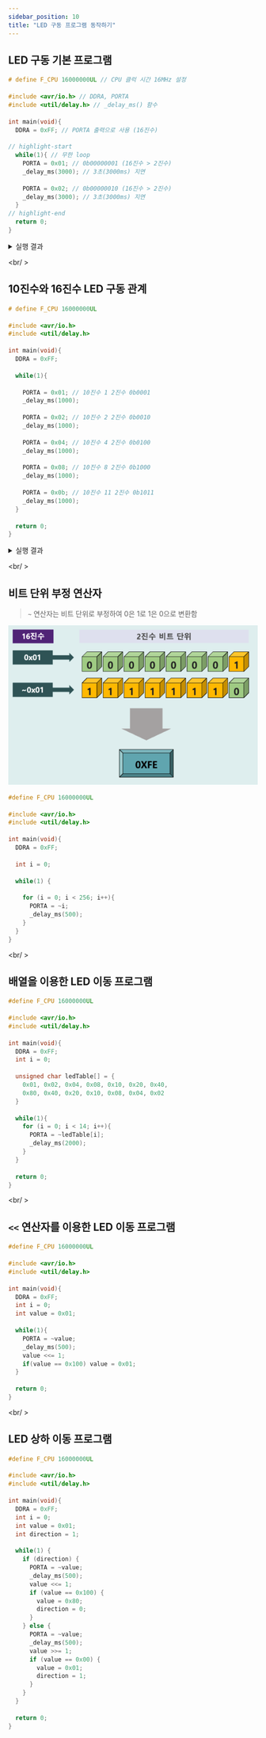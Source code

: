 ```yaml
---
sidebar_position: 10
title: "LED 구동 프로그램 동작하기"
---
```


## LED 구동 기본 프로그램

```c title="코드 작성"
# define F_CPU 16000000UL // CPU 클럭 시간 16MHz 설정

#include <avr/io.h> // DDRA, PORTA
#include <util/delay.h> // _delay_ms() 함수

int main(void){
  DDRA = 0xFF; // PORTA 출력으로 사용 (16진수)

// highlight-start
  while(1){ // 무한 loop
    PORTA = 0x01; // 0b00000001 (16진수 > 2진수)
    _delay_ms(3000); // 3초(3000ms) 지연

    PORTA = 0x02; // 0b00000010 (16진수 > 2진수)
    _delay_ms(3000); // 3초(3000ms) 지연
  }
// highlight-end
  return 0;
}
```

<details>
<summary>실행 결과</summary>

![0x01과 0x02](./img/0x01-0x02.png)  
^ 이미지와 같이 동작이 무한 반복된다

</details>

<br/ >

## 10진수와 16진수 LED 구동 관계

```c title="코드 작성"
# define F_CPU 16000000UL

#include <avr/io.h>
#include <util/delay.h>

int main(void){
  DDRA = 0xFF;

  while(1){

    PORTA = 0x01; // 10진수 1 2진수 0b0001
    _delay_ms(1000);

    PORTA = 0x02; // 10진수 2 2진수 0b0010
    _delay_ms(1000);

    PORTA = 0x04; // 10진수 4 2진수 0b0100
    _delay_ms(1000);

    PORTA = 0x08; // 10진수 8 2진수 0b1000
    _delay_ms(1000);

    PORTA = 0x0b; // 10진수 11 2진수 0b1011
    _delay_ms(1000);
  }

  return 0;
}
```

<details>
<summary>실행 결과</summary>

![16진수 표현 LED](./img/led5.png)  
^ 이미지와 같이 동작이 무한 반복된다

</details>

<br/ >

## 비트 단위 부정 연산자

> `~` 연산자는 비트 단위로 부정하여 0은 1로 1은 0으로 변환함

![부정 연산자](./img/부정연산자.png)

```c
#define F_CPU 16000000UL

#include <avr/io.h>
#include <util/delay.h>

int main(void){
  DDRA = 0xFF;

  int i = 0;

  while(1) {

    for (i = 0; i < 256; i++){
      PORTA = ~i;
      _delay_ms(500);
    }
  }
}
```

<br/ >

## 배열을 이용한 LED 이동 프로그램

```c
#define F_CPU 16000000UL

#include <avr/io.h>
#include <util/delay.h>

int main(void){
  DDRA = 0xFF;
  int i = 0;

  unsigned char ledTable[] = {
    0x01, 0x02, 0x04, 0x08, 0x10, 0x20, 0x40,
    0x80, 0x40, 0x20, 0x10, 0x08, 0x04, 0x02
  }

  while(1){
    for (i = 0; i < 14; i++){
      PORTA = ~ledTable[i];
      _delay_ms(2000);
    }
  }

  return 0;
}
```

<br/ >

## `<<` 연산자를 이용한 LED 이동 프로그램

```c
#define F_CPU 16000000UL

#include <avr/io.h>
#include <util/delay.h>

int main(void){
  DDRA = 0xFF;
  int i = 0;
  int value = 0x01;

  while(1){
    PORTA = ~value;
    _delay_ms(500);
    value <<= 1;
    if(value == 0x100) value = 0x01;
  }

  return 0;
}
```

<br/ >

## LED 상하 이동 프로그램

```c
#define F_CPU 16000000UL

#include <avr/io.h>
#include <util/delay.h>

int main(void){
  DDRA = 0xFF;
  int i = 0;
  int value = 0x01;
  int direction = 1;

  while(1) {
    if (direction) {
      PORTA = ~value;
      _delay_ms(500);
      value <<= 1;
      if (value == 0x100) {
        value = 0x80;
        direction = 0;
      }
    } else {
      PORTA = ~value;
      _delay_ms(500);
      value >>= 1;
      if (value == 0x00) {
        value = 0x01;
        direction = 1;
      }
    }
  }

  return 0;
}
```
